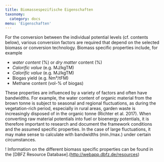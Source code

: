 ```yaml
---
title: Biomassespezifische Eigenschaften
taxonomy:
  category: docs
menu: 'Eigenschaften'
---
```


For the conversion between the individual potential levels (cf. contents below), various conversion factors are required that depend on the selected biomass or conversion technology. Biomass specific properties include, for example 

- *water content* (%) or *dry matter* content (%)
- *Calorific value* (e.g. MJ/kgTM)
- *Calorific value* (e.g. MJ/kgTM)
- Biogas yield (e.g. Nm³/tFM)
- Methane content (vol-% of biogas)

These properties are influenced by a variety of factors and often have bandwidths. For example, the water content of organic material from the brown tonne is subject to seasonal and regional fluctuations, as during the vegetation-rich period, especially in rural areas, garden waste is increasingly disposed of in the organic tonne (Richter et al. 2017). When converting raw material potentials into fuel or bioenergy potentials, it is therefore important to research and document the framework conditions and the assumed specific properties. In the case of large fluctuations, it may make sense to calculate with bandwidths (min./max.) under certain circumstances. 

! Information on the different biomass specific properties can be found in the [DBFZ Resource Database].(http://webapp.dbfz.de/resources) 
